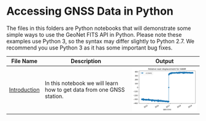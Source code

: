 # Accessing GNSS Data in Python 
The files in this folders are Python notebooks that will demonstrate some simple ways to use the GeoNet FITS API in Python. Please note these examples use Python 3, so the syntax may differ slightly to Python 2.7. We recommend you use Python 3 as it has some important bug fixes.

File Name                     | Description | Output
----------------------------- | ------------| ----------
[Introduction](Introduction_GeoNet's_GNSS_data.ipynb)|In this notebook we will learn how to get data from one GNSS station. |<img src="plot.png">
